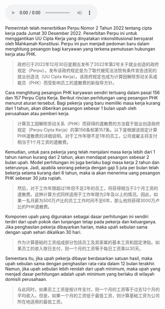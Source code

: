 ![Rekapitulasi 2 - Tema Hukum](audio/Rekapitulasi%202%20-%20Tema%20Hukum.m4a)

Pemerintah telah menerbitkan Perpu Nomor 2 Tahun 2022 tentang cipta kerja pada Jumat 30 Desember 2022. Penerbitan Perpu ini untuk menggantikan UU Cipta Kerja yang dinyatakan inkonstitusional bersyarat oleh Mahkamah Konstitusi. Perpu ini pun menjadi pedoman baru dalam menghitung pesangon bagi karyawan yang terkena pemutusan hubungan kerja atau PHK.

> 政府已于2022年12月30日星期五发布了2022年第2号关于就业创造的政府规定（Perpu）。发布该政府规定是为了取代被宪法法院有条件宣告违宪的就业创造法（UU Cipta Kerja）。该政府规定也成为计算因解除劳动关系或裁员（PHK）而受影响员工的遣散费的新指导方针。

Cara menghitung pesangon PHK karyawan sendiri tertuang dalam pasal 156 dan 157 Perpu Cipta Kerja. Berikut rincian perhitungan uang pesangon PHK menurut aturan tersebut. Bagi pekerja yang baru memiliki masa kerja kurang dari 1 tahun, akan diberikan pesangon sebesar 1 bulan upah oleh perusahaan atau pemberi kerja.

> 计算员工因解除劳动关系（PHK）而获得的遣散费的方法载于就业创造政府规定（Perpu Cipta Kerja）的第156条和第157条。以下是根据该规定计算PHK遣散费的详细说明。对于工作年限不足1年的员工，公司或雇主将支付相当于1个月工资的遣散费。

Kemudian, untuk para pekerja yang telah menjalani masa kerja lebih dari 1 tahun namun kurang dari 2 tahun, akan mendapat pesangon sebesar 2 bulan upah. Model perhitungan ini juga berlaku bagi masa kerja 2 tahun dan seterusnya. Jadi, apabila seorang pekerja dengan gaji 5 juta per bulan telah bekerja selama kurang dari 6 tahun, maka ia akan menerima uang pesangon PHK sebesar 30 juta rupiah.

> 然后，对于工作年限超过1年但不足2年的员工，将获得相当于2个月工资的遣散费。这种计算方式同样适用于工作年限为2年及以上的情况。因此，如果一名月薪为500万卢比的员工工作时间不足6年，那么他将获得3000万卢比的PHK遣散费。

Komponen upah yang digunakan sebagai dasar perhitungan ini sendiri terdiri dari upah pokok dan tunjangan tetap pada pekerja dan keluarganya. Jika penghasilan pekerja dibayarkan harian, maka upah sebulan sama dengan upah sehari dikalikan 30 hari.

> 作为计算基础的工资组成部分包括员工及其家属的基本工资和固定津贴。如果员工的收入按日支付，则一个月的工资等于每日工资乘以30天。

Sementara itu, jika upah pekerja dibayar berdasarkan satuan hasil, maka upah sebulan sama dengan penghasilan rata-rata dalam 12 bulan terakhir. Namun, jika upah sebulan lebih rendah dari upah minimum, maka upah yang menjadi dasar perhitungan adalah upah minimum yang berlaku di wilayah domisili perusahaan.

> 与此同时，如果员工工资是按计件支付，则一个月的工资等于过去12个月的平均收入。但是，如果一个月的工资低于最低工资，则计算基础工资为公司所在地适用的最低工资。
